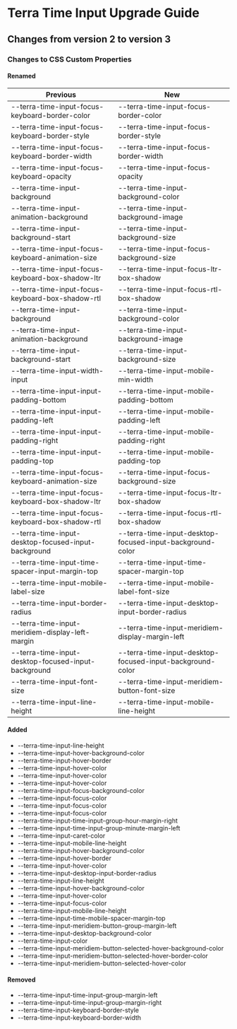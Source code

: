 # Terra Time Input Upgrade Guide
## Changes from version 2 to version 3
### Changes to CSS Custom Properties

#### Renamed
| Previous | New |
|-|-|
| --terra-time-input-focus-keyboard-border-color | --terra-time-input-focus-border-color |
| --terra-time-input-focus-keyboard-border-style | --terra-time-input-focus-border-style |
| --terra-time-input-focus-keyboard-border-width | --terra-time-input-focus-border-width |
| --terra-time-input-focus-keyboard-opacity | --terra-time-input-focus-opacity |
| --terra-time-input-background | --terra-time-input-background-color |
| --terra-time-input-animation-background | --terra-time-input-background-image |
| --terra-time-input-background-start | --terra-time-input-background-size |
| --terra-time-input-focus-keyboard-animation-size | --terra-time-input-focus-background-size |
| --terra-time-input-focus-keyboard-box-shadow-ltr | --terra-time-input-focus-ltr-box-shadow |
| --terra-time-input-focus-keyboard-box-shadow-rtl | --terra-time-input-focus-rtl-box-shadow |
| --terra-time-input-background | --terra-time-input-background-color |
| --terra-time-input-animation-background | --terra-time-input-background-image |
| --terra-time-input-background-start | --terra-time-input-background-size |
| --terra-time-input-width-input | --terra-time-input-mobile-min-width |
| --terra-time-input-input-padding-bottom | --terra-time-input-mobile-padding-bottom |
| --terra-time-input-input-padding-left | --terra-time-input-mobile-padding-left |
| --terra-time-input-input-padding-right | --terra-time-input-mobile-padding-right |
| --terra-time-input-input-padding-top | --terra-time-input-mobile-padding-top |
| --terra-time-input-focus-keyboard-animation-size | --terra-time-input-focus-background-size |
| --terra-time-input-focus-keyboard-box-shadow-ltr | --terra-time-input-focus-ltr-box-shadow |
| --terra-time-input-focus-keyboard-box-shadow-rtl | --terra-time-input-focus-rtl-box-shadow |
| --terra-time-input-desktop-focused-input-background | --terra-time-input-desktop-focused-input-background-color |
| --terra-time-input-time-spacer-input-margin-top | --terra-time-input-time-spacer-margin-top |
| --terra-time-input-mobile-label-size | --terra-time-input-mobile-label-font-size |
| --terra-time-input-border-radius | --terra-time-input-desktop-input-border-radius |
| --terra-time-input-meridiem-display-left-margin | --terra-time-input-meridiem-display-margin-left |
| --terra-time-input-desktop-focused-input-background | --terra-time-input-desktop-focused-input-background-color |
| --terra-time-input-font-size | --terra-time-input-meridiem-button-font-size |
| --terra-time-input-line-height | --terra-time-input-mobile-line-height |

#### Added
* --terra-time-input-line-height
* --terra-time-input-hover-background-color
* --terra-time-input-hover-border
* --terra-time-input-hover-color
* --terra-time-input-hover-color
* --terra-time-input-hover-color
* --terra-time-input-focus-background-color
* --terra-time-input-focus-color
* --terra-time-input-focus-color
* --terra-time-input-focus-color
* --terra-time-input-time-input-group-hour-margin-right
* --terra-time-input-time-input-group-minute-margin-left
* --terra-time-input-caret-color
* --terra-time-input-mobile-line-height
* --terra-time-input-hover-background-color
* --terra-time-input-hover-border
* --terra-time-input-hover-color
* --terra-time-input-desktop-input-border-radius
* --terra-time-input-line-height
* --terra-time-input-hover-background-color
* --terra-time-input-hover-color
* --terra-time-input-focus-color
* --terra-time-input-mobile-line-height
* --terra-time-input-time-mobile-spacer-margin-top
* --terra-time-input-meridiem-button-group-margin-left
* --terra-time-input-desktop-background-color
* --terra-time-input-color
* --terra-time-input-meridiem-button-selected-hover-background-color
* --terra-time-input-meridiem-button-selected-hover-border-color
* --terra-time-input-meridiem-button-selected-hover-color

#### Removed
* --terra-time-input-time-input-group-margin-left
* --terra-time-input-time-input-group-margin-right
* --terra-time-input-keyboard-border-style
* --terra-time-input-keyboard-border-width
